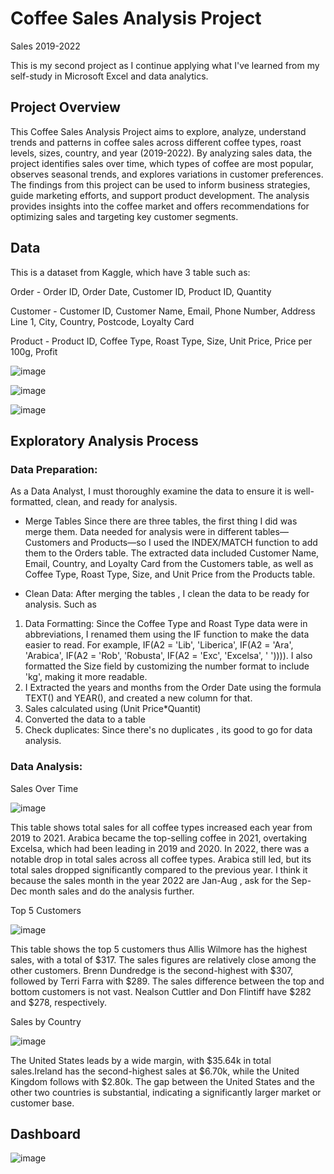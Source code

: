 # Coffee Sales Analysis Project
Sales 2019-2022

This is my second project as I continue applying what I've learned from my self-study in Microsoft Excel and data analytics.

## Project Overview
This Coffee Sales Analysis Project aims to explore, analyze, understand trends and patterns in coffee sales across different coffee types, roast levels, sizes, country, and year (2019-2022). By analyzing sales data, the project identifies sales over time,  which types of coffee are most popular, observes seasonal trends, and explores variations in customer preferences. The findings from this project can be used to inform business strategies, guide marketing efforts, and support product development. The analysis provides insights into the coffee market and offers recommendations for optimizing sales and targeting key customer segments.

## Data
This is a dataset from Kaggle, which have 3 table such as:

Order - Order ID, Order Date, Customer ID, Product ID, Quantity

Customer - Customer ID, Customer Name, Email, Phone Number, Address Line 1, City, Country, Postcode, Loyalty Card

Product - Product ID, Coffee Type,	Roast Type,	Size,	Unit Price,	Price per 100g,	Profit

![image](https://github.com/marymaerasga/Coffee-Sales-Analysis-Project/assets/86357387/4129bc95-625c-4706-8fcd-e9f28a0621af)

![image](https://github.com/marymaerasga/Coffee-Sales-Analysis-Project/assets/86357387/c2389bb6-196e-4101-8217-baf0383564e2)

![image](https://github.com/marymaerasga/Coffee-Sales-Analysis-Project/assets/86357387/ae839de3-af1d-447d-b1c4-cd4bcb57a467)


## Exploratory Analysis Process

### Data Preparation:

As a Data Analyst, I must thoroughly examine the data to ensure it is well-formatted, clean, and ready for analysis.

- Merge Tables
Since there are three tables, the first thing I did was merge them. Data needed for analysis were in different tables—Customers and Products—so I used the INDEX/MATCH function to add them to the Orders table. The extracted data included Customer Name, Email, Country, and Loyalty Card from the Customers table, as well as Coffee Type, Roast Type, Size, and Unit Price from the Products table.

- Clean Data:
After merging the tables , I clean the data to be ready for analysis. Such as
1. Data Formatting: Since the Coffee Type and Roast Type data were in abbreviations, I renamed them using the IF function to make the data easier to read. For example, IF(A2 = 'Lib', 'Liberica', IF(A2 = 'Ara', 'Arabica', IF(A2 = 'Rob', 'Robusta', IF(A2 = 'Exc', 'Excelsa', ' ')))). I also formatted the Size field by customizing the number format to include 'kg', making it more readable.
2. I Extracted the years and months from the Order Date using the formula TEXT() and YEAR(), and created a new column for that.
3. Sales calculated using (Unit Price*Quantit)
4. Converted the data to a table
5. Check duplicates: Since there's no duplicates , its good to go for data analysis.
   
### Data Analysis:

Sales Over Time 

![image](https://github.com/marymaerasga/Coffee-Sales-Analysis-Project/assets/86357387/0d9102a7-8283-4070-aac0-4a4bc64180df)

This table shows total sales for all coffee types increased each year from 2019 to 2021. Arabica became the top-selling coffee in 2021, overtaking Excelsa, which had been leading in 2019 and 2020. In 2022, there was a notable drop in total sales across all coffee types. Arabica still led, but its total sales dropped significantly compared to the previous year. I think it because the sales  month in the year 2022 are Jan-Aug , ask  for the Sep-Dec month sales and do the analysis further.


Top 5 Customers

![image](https://github.com/marymaerasga/Coffee-Sales-Analysis-Project/assets/86357387/8a94327f-a4b3-4a16-a804-5c9e43bd1996)

This table shows the top 5 customers thus Allis Wilmore has the highest sales, with a total of $317. The sales figures are relatively close among the other customers. Brenn Dundredge is the second-highest with $307, followed by Terri Farra with $289. The sales difference between the top and bottom customers is not vast. Nealson Cuttler and Don Flintiff have $282 and $278, respectively.

Sales by Country

![image](https://github.com/marymaerasga/Coffee-Sales-Analysis-Project/assets/86357387/0bb79dec-f10e-4cc5-8f65-a9a73d4797b9)

The United States leads by a wide margin, with $35.64k in total sales.Ireland has the second-highest sales at $6.70k, while the United Kingdom follows with $2.80k. The gap between the United States and the other two countries is substantial, indicating a significantly larger market or customer base.


## Dashboard

![image](https://github.com/marymaerasga/Coffee-Sales-Analysis-Project/assets/86357387/3fbc6f69-406e-4218-8b28-091d58d605ce)


